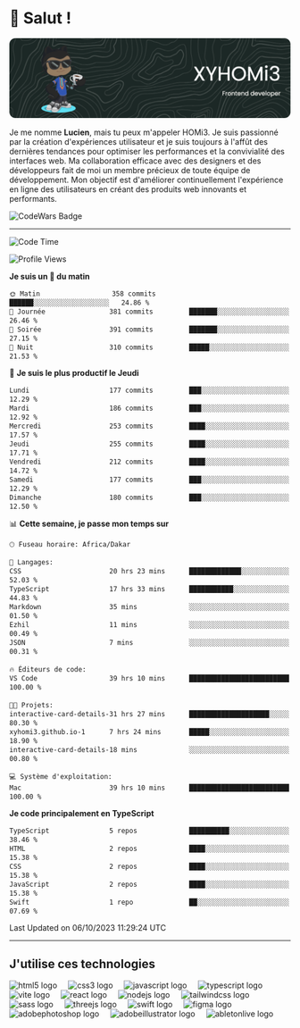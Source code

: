# 👋 Salut !

![Header](./github-header-image.png)

Je me nomme **Lucien**, mais tu peux m'appeler HOMi3. Je suis passionné par la création d'expériences utilisateur et je suis toujours à l'affût des dernières tendances pour optimiser les performances et la convivialité des interfaces web. Ma collaboration efficace avec des designers et des développeurs fait de moi un membre précieux de toute équipe de développement. Mon objectif est d'améliorer continuellement l'expérience en ligne des utilisateurs en créant des produits web innovants et performants.

![CodeWars Badge](https://www.codewars.com/users/xyhomi3/badges/small)

---
<!--START_SECTION:waka-->
![Code Time](http://img.shields.io/badge/Code%20Time-80%20hrs%209%20mins-blue)

![Profile Views](http://img.shields.io/badge/Vues%20du%20profil-23-blue)

**Je suis un 🐤 du matin** 

```text
🌞 Matin                  358 commits         ██████░░░░░░░░░░░░░░░░░░░   24.86 % 
🌆 Journée                381 commits         ███████░░░░░░░░░░░░░░░░░░   26.46 % 
🌃 Soirée                 391 commits         ███████░░░░░░░░░░░░░░░░░░   27.15 % 
🌙 Nuit                   310 commits         █████░░░░░░░░░░░░░░░░░░░░   21.53 % 
```
📅 **Je suis le plus productif le Jeudi** 

```text
Lundi                    177 commits         ███░░░░░░░░░░░░░░░░░░░░░░   12.29 % 
Mardi                    186 commits         ███░░░░░░░░░░░░░░░░░░░░░░   12.92 % 
Mercredi                 253 commits         ████░░░░░░░░░░░░░░░░░░░░░   17.57 % 
Jeudi                    255 commits         ████░░░░░░░░░░░░░░░░░░░░░   17.71 % 
Vendredi                 212 commits         ████░░░░░░░░░░░░░░░░░░░░░   14.72 % 
Samedi                   177 commits         ███░░░░░░░░░░░░░░░░░░░░░░   12.29 % 
Dimanche                 180 commits         ███░░░░░░░░░░░░░░░░░░░░░░   12.50 % 
```


📊 **Cette semaine, je passe mon temps sur** 

```text
🕑︎ Fuseau horaire: Africa/Dakar

💬 Langages: 
CSS                      20 hrs 23 mins      █████████████░░░░░░░░░░░░   52.03 % 
TypeScript               17 hrs 33 mins      ███████████░░░░░░░░░░░░░░   44.83 % 
Markdown                 35 mins             ░░░░░░░░░░░░░░░░░░░░░░░░░   01.50 % 
Ezhil                    11 mins             ░░░░░░░░░░░░░░░░░░░░░░░░░   00.49 % 
JSON                     7 mins              ░░░░░░░░░░░░░░░░░░░░░░░░░   00.31 % 

🔥 Éditeurs de code: 
VS Code                  39 hrs 10 mins      █████████████████████████   100.00 % 

🐱‍💻 Projets: 
interactive-card-details-31 hrs 27 mins      ████████████████████░░░░░   80.30 % 
xyhomi3.github.io-1      7 hrs 24 mins       █████░░░░░░░░░░░░░░░░░░░░   18.90 % 
interactive-card-details-18 mins             ░░░░░░░░░░░░░░░░░░░░░░░░░   00.80 % 

💻 Système d'exploitation: 
Mac                      39 hrs 10 mins      █████████████████████████   100.00 % 
```

**Je code principalement en TypeScript** 

```text
TypeScript               5 repos             ██████████░░░░░░░░░░░░░░░   38.46 % 
HTML                     2 repos             ████░░░░░░░░░░░░░░░░░░░░░   15.38 % 
CSS                      2 repos             ████░░░░░░░░░░░░░░░░░░░░░   15.38 % 
JavaScript               2 repos             ████░░░░░░░░░░░░░░░░░░░░░   15.38 % 
Swift                    1 repo              ██░░░░░░░░░░░░░░░░░░░░░░░   07.69 % 
```




 Last Updated on 06/10/2023 11:29:24 UTC
<!--END_SECTION:waka-->
---

## J'utilise ces technologies

<div align="left">
  <img src="https://skillicons.dev/icons?i=html" height="40" alt="html5 logo"  />
  <img width="12" />
  <img src="https://skillicons.dev/icons?i=css" height="40" alt="css3 logo"  />
  <img width="12" />
  <img src="https://skillicons.dev/icons?i=js" height="40" alt="javascript logo"  />
  <img width="12" />
  <img src="https://skillicons.dev/icons?i=ts" height="40" alt="typescript logo"  />
  <img width="12" />
  <img src="https://skillicons.dev/icons?i=vite" height="40" alt="vite logo"  />
  <img width="12" />
  <img src="https://skillicons.dev/icons?i=react" height="40" alt="react logo"  />
  <img width="12" />
  <img src="https://cdn.jsdelivr.net/gh/devicons/devicon/icons/nodejs/nodejs-original.svg" height="40" alt="nodejs logo"  />
  <img width="12" />
  <img src="https://skillicons.dev/icons?i=tailwind" height="40" alt="tailwindcss logo"  />
  <img width="12" />
  <img src="https://skillicons.dev/icons?i=sass" height="40" alt="sass logo"  />
  <img width="12" />
  <img src="https://skillicons.dev/icons?i=threejs" height="40" alt="threejs logo"  />
  <img width="12" />
  <img src="https://skillicons.dev/icons?i=swift" height="40" alt="swift logo"  />
  <img width="12" />
  <img src="https://skillicons.dev/icons?i=figma" height="40" alt="figma logo"  />
  <img width="12" />
  <img src="https://skillicons.dev/icons?i=ps" height="40" alt="adobephotoshop logo"  />
  <img width="12" />
  <img src="https://skillicons.dev/icons?i=ai" height="40" alt="adobeillustrator logo"  />
  <img width="12" />
  <img src="https://skillicons.dev/icons?i=ableton" height="40" alt="abletonlive logo"  />
</div>



